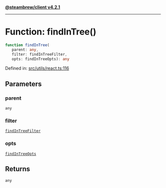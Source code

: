 [**@steambrew/client v4.2.1**](../README.md)

***

# Function: findInTree()

```ts
function findInTree(
   parent: any, 
   filter: findInTreeFilter, 
   opts: findInTreeOpts): any
```

Defined in: [src/utils/react.ts:116](https://github.com/shdwmtr/plugutil/blob/b52230e3bd417b9353d983856323dee8a90c4f70/client/src/utils/react.ts#L116)

## Parameters

### parent

`any`

### filter

[`findInTreeFilter`](../type-aliases/findInTreeFilter.md)

### opts

[`findInTreeOpts`](../interfaces/findInTreeOpts.md)

## Returns

`any`
